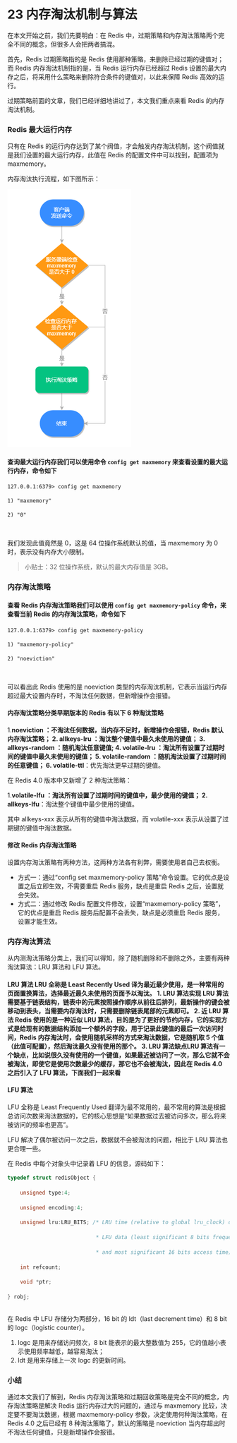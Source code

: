 # 23 内存淘汰机制与算法

在本文开始之前，我们先要明白：在 Redis 中，过期策略和内存淘汰策略两个完全不同的概念，但很多人会把两者搞混。

首先，Redis 过期策略指的是 Redis 使用那种策略，来删除已经过期的键值对；而 Redis 内存淘汰机制指的是，当 Redis 运行内存已经超过 Redis 设置的最大内存之后，将采用什么策略来删除符合条件的键值对，以此来保障 Redis 高效的运行。

过期策略前面的文章，我们已经详细地讲过了，本文我们重点来看 Redis 的内存淘汰机制。

### Redis 最大运行内存

只有在 Redis 的运行内存达到了某个阀值，才会触发内存淘汰机制，这个阀值就是我们设置的最大运行内存，此值在 Redis 的配置文件中可以找到，配置项为 maxmemory。

内存淘汰执行流程，如下图所示：

![img](assets/b9ab9e10-6900-11ea-95ab-8f8eaf73a78b)

#### **查询最大运行内存**我们可以使用命令 `config get maxmemory` 来查看设置的最大运行内存，命令如下

```shell
127.0.0.1:6379> config get maxmemory

1) "maxmemory"

2) "0"



```

我们发现此值竟然是 0，这是 64 位操作系统默认的值，当 maxmemory 为 0 时，表示没有内存大小限制。

> 小贴士：32 位操作系统，默认的最大内存值是 3GB。

### 内存淘汰策略

#### **查看 Redis 内存淘汰策略**我们可以使用 `config get maxmemory-policy` 命令，来查看当前 Redis 的内存淘汰策略，命令如下

```shell
127.0.0.1:6379> config get maxmemory-policy

1) "maxmemory-policy"

2) "noeviction"



```

可以看出此 Redis 使用的是 noeviction 类型的内存淘汰机制，它表示当运行内存超过最大设置内存时，不淘汰任何数据，但新增操作会报错。

#### **内存淘汰策略分类**早期版本的 Redis 有以下 6 种淘汰策略

1.**noeviction **：不淘汰任何数据，当内存不足时，新增操作会报错，Redis 默认内存淘汰策略；
2.** allkeys-lru **：淘汰整个键值中最久未使用的键值；
3.** allkeys-random **：随机淘汰任意键值;
4.** volatile-lru **：淘汰所有设置了过期时间的键值中最久未使用的键值；
5.** volatile-random **：随机淘汰设置了过期时间的任意键值；
6.** volatile-ttl**：优先淘汰更早过期的键值。

在 Redis 4.0 版本中又新增了 2 种淘汰策略：

1.**volatile-lfu **：淘汰所有设置了过期时间的键值中，最少使用的键值；
2.** allkeys-lfu**：淘汰整个键值中最少使用的键值。

其中 allkeys-xxx 表示从所有的键值中淘汰数据，而 volatile-xxx 表示从设置了过期键的键值中淘汰数据。

#### **修改 Redis 内存淘汰策略**

设置内存淘汰策略有两种方法，这两种方法各有利弊，需要使用者自己去权衡。

- 方式一：通过“config set maxmemory-policy 策略”命令设置。它的优点是设置之后立即生效，不需要重启 Redis 服务，缺点是重启 Redis 之后，设置就会失效。
- 方式二：通过修改 Redis 配置文件修改，设置“maxmemory-policy 策略”，它的优点是重启 Redis 服务后配置不会丢失，缺点是必须重启 Redis 服务，设置才能生效。

### 内存淘汰算法

从内测淘汰策略分类上，我们可以得知，除了随机删除和不删除之外，主要有两种淘汰算法：LRU 算法和 LFU 算法。

#### **LRU 算法 **LRU 全称是 Least Recently Used 译为最近最少使用，是一种常用的页面置换算法，选择最近最久未使用的页面予以淘汰。** 1. LRU 算法实现 **LRU 算法需要基于链表结构，链表中的元素按照操作顺序从前往后排列，最新操作的键会被移动到表头，当需要内存淘汰时，只需要删除链表尾部的元素即可。** 2. 近 LRU 算法 **Redis 使用的是一种近似 LRU 算法，目的是为了更好的节约内存，它的实现方式是给现有的数据结构添加一个额外的字段，用于记录此键值的最后一次访问时间，Redis 内存淘汰时，会使用随机采样的方式来淘汰数据，它是随机取 5 个值（此值可配置），然后淘汰最久没有使用的那个。** 3. LRU 算法缺点**LRU 算法有一个缺点，比如说很久没有使用的一个键值，如果最近被访问了一次，那么它就不会被淘汰，即使它是使用次数最少的缓存，那它也不会被淘汰，因此在 Redis 4.0 之后引入了 LFU 算法，下面我们一起来看

#### **LFU 算法**

LFU 全称是 Least Frequently Used 翻译为最不常用的，最不常用的算法是根据总访问次数来淘汰数据的，它的核心思想是“如果数据过去被访问多次，那么将来被访问的频率也更高”。

LFU 解决了偶尔被访问一次之后，数据就不会被淘汰的问题，相比于 LRU 算法也更合理一些。

在 Redis 中每个对象头中记录着 LFU 的信息，源码如下：

```c
typedef struct redisObject {

    unsigned type:4;

    unsigned encoding:4;

    unsigned lru:LRU_BITS; /* LRU time (relative to global lru_clock) or

                            * LFU data (least significant 8 bits frequency

                            * and most significant 16 bits access time). */

    int refcount;

    void *ptr;

} robj;



```

在 Redis 中 LFU 存储分为两部分，16 bit 的 ldt（last decrement time）和 8 bit 的 logc（logistic counter）。

1. logc 是用来存储访问频次，8 bit 能表示的最大整数值为 255，它的值越小表示使用频率越低，越容易淘汰；
1. ldt 是用来存储上一次 logc 的更新时间。

### 小结

通过本文我们了解到，Redis 内存淘汰策略和过期回收策略是完全不同的概念，内存淘汰策略是解决 Redis 运行内存过大的问题的，通过与 maxmemory 比较，决定要不要淘汰数据，根据 maxmemory-policy 参数，决定使用何种淘汰策略，在 Redis 4.0 之后已经有 8 种淘汰策略了，默认的策略是 noeviction 当内存超出时不淘汰任何键值，只是新增操作会报错。
